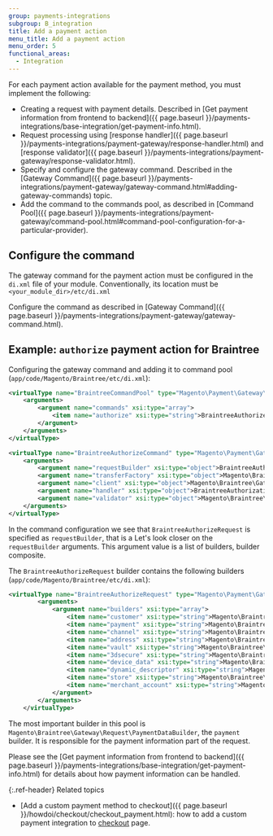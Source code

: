 ```yaml
---
group: payments-integrations
subgroup: B_integration
title: Add a payment action
menu_title: Add a payment action
menu_order: 5
functional_areas:
  - Integration
---
```


For each payment action available for the payment method, you must implement the following:

- Creating a request with payment details. Described in [Get payment information from frontend to backend]({{ page.baseurl }}/payments-integrations/base-integration/get-payment-info.html).
- Request processing using [response handler]({{ page.baseurl }}/payments-integrations/payment-gateway/response-handler.html) and [response validator]({{ page.baseurl }}/payments-integrations/payment-gateway/response-validator.html).
- Specify and configure the gateway command. Described in the [Gateway Command]({{ page.baseurl }}/payments-integrations/payment-gateway/gateway-command.html#adding-gateway-commands) topic.
- Add the command to the commands pool, as described in [Command Pool]({{ page.baseurl }}/payments-integrations/payment-gateway/command-pool.html#command-pool-configuration-for-a-particular-provider).

## Configure the command

The gateway command for the payment action must be configured in the `di.xml` file of your module. Conventionally, its location must be `<your_module_dir>/etc/di.xml`

Configure the command as described in [Gateway Command]({{ page.baseurl }}/payments-integrations/payment-gateway/gateway-command.html).

## Example: `authorize` payment action for Braintree

Configuring the gateway command and adding it to command pool (`app/code/Magento/Braintree/etc/di.xml`):

```xml
<virtualType name="BraintreeCommandPool" type="Magento\Payment\Gateway\Command\CommandPool">
    <arguments>
        <argument name="commands" xsi:type="array">
            <item name="authorize" xsi:type="string">BraintreeAuthorizeCommand</item>
        </argument>
    </arguments>
</virtualType>

<virtualType name="BraintreeAuthorizeCommand" type="Magento\Payment\Gateway\Command\GatewayCommand">
    <arguments>
        <argument name="requestBuilder" xsi:type="object">BraintreeAuthorizeRequest</argument>
        <argument name="transferFactory" xsi:type="object">Magento\Braintree\Gateway\Http\TransferFactory</argument>
        <argument name="client" xsi:type="object">Magento\Braintree\Gateway\Http\Client\TransactionSale</argument>
        <argument name="handler" xsi:type="object">BraintreeAuthorizationHandler</argument>
        <argument name="validator" xsi:type="object">Magento\Braintree\Gateway\Validator\ResponseValidator</argument>
    </arguments>
</virtualType>
```

In the command configuration we see that `BraintreeAuthorizeRequest` is specified as `requestBuilder`, that is a
Let's look closer on the `requestBuilder` arguments. This argument value is a list of builders, builder composite.

The `BraintreeAuthorizeRequest` builder contains the following builders (`app/code/Magento/Braintree/etc/di.xml`):

```xml
<virtualType name="BraintreeAuthorizeRequest" type="Magento\Payment\Gateway\Request\BuilderComposite">
        <arguments>
            <argument name="builders" xsi:type="array">
                <item name="customer" xsi:type="string">Magento\Braintree\Gateway\Request\CustomerDataBuilder</item>
                <item name="payment" xsi:type="string">Magento\Braintree\Gateway\Request\PaymentDataBuilder</item>
                <item name="channel" xsi:type="string">Magento\Braintree\Gateway\Request\ChannelDataBuilder</item>
                <item name="address" xsi:type="string">Magento\Braintree\Gateway\Request\AddressDataBuilder</item>
                <item name="vault" xsi:type="string">Magento\Braintree\Gateway\Request\VaultDataBuilder</item>
                <item name="3dsecure" xsi:type="string">Magento\Braintree\Gateway\Request\ThreeDSecureDataBuilder</item>
                <item name="device_data" xsi:type="string">Magento\Braintree\Gateway\Request\KountPaymentDataBuilder</item>
                <item name="dynamic_descriptor" xsi:type="string">Magento\Braintree\Gateway\Request\DescriptorDataBuilder</item>
                <item name="store" xsi:type="string">Magento\Braintree\Gateway\Request\StoreConfigBuilder</item>
                <item name="merchant_account" xsi:type="string">Magento\Braintree\Gateway\Request\MerchantAccountDataBuilder</item>
            </argument>
        </arguments>
    </virtualType>
```

The most important builder in this pool is `Magento\Braintree\Gateway\Request\PaymentDataBuilder`, the `payment` builder. It is responsible for the payment information part of the request.

Please see the [Get payment information from frontend to backend]({{ page.baseurl }}/payments-integrations/base-integration/get-payment-info.html) for details about how payment information can be handled.

{:.ref-header}
Related topics

- [Add a custom payment method to checkout]({{ page.baseurl }}/howdoi/checkout/checkout_payment.html): how to add a custom payment integration to [checkout](https://glossary.magento.com/checkout) page.